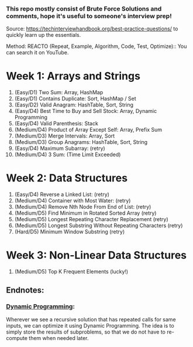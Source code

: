 ### This repo mostly consist of Brute Force Solutions and comments, hope it's useful to someone's interview prep!

Source: https://techinterviewhandbook.org/best-practice-questions/ to quickly learn up the essentials.

Method: REACTO (Repeat, Example, Algorithm, Code, Test, Optimize):: You can search it on YouTube.

# Week 1: Arrays and Strings
1. (Easy/D1) Two Sum:                                Array, HashMap
2. (Easy/D1) Contains Duplicate:                     Sort, HashMap / Set
3. (Easy/D2) Valid Anagram:                          HashTable, Sort, String
4. (Easy/D4) Best Time to Buy and Sell Stock:        Array, Dynamic Programming
5. (Easy/D4) Valid Parenthesis:                      Stack
6. (Medium/D4) Product of Array Except Self:         Array, Prefix Sum
7. (Medium/D3) Merge Intervals:                      Array, Sort
8. (Medium/D3) Group Anagrams:                       HashTable, Sort, String
9. (Easy/D4) Maximum Subarray:                       (retry)
10. (Medium/D4) 3 Sum:                               (Time Limit Exceeded)

# Week 2: Data Structures
1. (Easy/D4) Reverse a Linked List:                   (retry)
2. (Medium/D4) Container with Most Water:             (retry)
3. (Medium/D4) Remove Nth Node From End of List:      (retry)
4. (Medium/D5) Find Minimum in Rotated Sorted Array   (retry)
5. (Medium/D5) Longest Repeating Character Replacement  (retry)
6. (Medium/D5) Longest Substring Without Repeating Characters (retry)
7. (Hard/D5) Minimum Window Substring                 (retry)

# Week 3: Non-Linear Data Structures
1. (Medium/D5) Top K Frequent Elements                (lucky!)


## Endnotes:
### [Dynamic Programming](https://www.geeksforgeeks.org/dynamic-programming/):
Wherever we see a recursive solution that has repeated calls for same inputs, we can optimize it using Dynamic Programming. The idea is to simply store the results of subproblems, so that we do not have to re-compute them when needed later.
